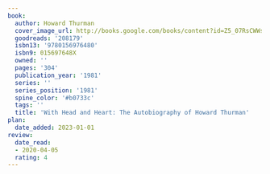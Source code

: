 ```yaml
---
book:
  author: Howard Thurman
  cover_image_url: http://books.google.com/books/content?id=Z5_07RsCWWsC&printsec=frontcover&img=1&zoom=1&edge=curl&source=gbs_api
  goodreads: '208179'
  isbn13: '9780156976480'
  isbn9: 015697648X
  owned: ''
  pages: '304'
  publication_year: '1981'
  series: ''
  series_position: '1981'
  spine_color: '#b0733c'
  tags: ''
  title: 'With Head and Heart: The Autobiography of Howard Thurman'
plan:
  date_added: 2023-01-01
review:
  date_read:
  - 2020-04-05
  rating: 4
---
```

